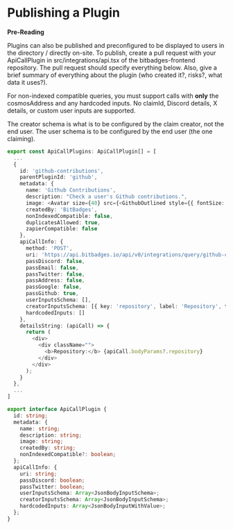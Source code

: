 # Publishing a Plugin

**Pre-Reading**





Plugins can also be published and preconfigured to be displayed to users in the directory / directly on-site. To publish, create a pull request with your ApiCallPlugin in src/integrations/api.tsx of the bitbadges-frontend repository. The pull request should specify everything below. Also, give a brief summary of everything about the plugin (who created it?, risks?, what data it uses?).&#x20;

For non-indexed compatible queries, you must support calls with **only** the cosmosAddress and any hardcoded inputs. No claimId, Discord details, X details, or custom user inputs are supported.&#x20;

The creator schema is what is to be configured by the claim creator, not the end user. The user schema is to be configured by the end user (the one claiming).

```typescript
export const ApiCallPlugins: ApiCallPlugin[] = [
  ...
  {
    id: 'github-contributions',
    parentPluginId: 'github',
    metadata: {
      name: 'Github Contributions',
      description: "Check a user's Github contributions.",
      image: <Avatar size={40} src={<GithubOutlined style={{ fontSize: 30 }} />} />,
      createdBy: 'BitBadges',
      nonIndexedCompatible: false,
      duplicatesAllowed: true,
      zapierCompatible: false
    },
    apiCallInfo: {
      method: 'POST',
      uri: 'https://api.bitbadges.io/api/v0/integrations/query/github-contributions',
      passDiscord: false,
      passEmail: false,
      passTwitter: false,
      passAddress: false,
      passGoogle: false,
      passGithub: true,
      userInputsSchema: [],
      creatorInputsSchema: [{ key: 'repository', label: 'Repository', type: 'string', helper: 'Ex: bitbadges/bitbadges-frontend' }],
      hardcodedInputs: []
    },
    detailsString: (apiCall) => {
      return (
        <div>
          <div className="">
            <b>Repository:</b> {apiCall.bodyParams?.repository}
          </div>
        </div>
      );
    }
  },
  ...
]

export interface ApiCallPlugin {
  id: string;
  metadata: {
    name: string;
    description: string;
    image: string;
    createdBy: string;
    nonIndexedCompatible?: boolean;
  };
  apiCallInfo: {
    uri: string;
    passDiscord: boolean;
    passTwitter: boolean;
    userInputsSchema: Array<JsonBodyInputSchema>;
    creatorInputsSchema: Array<JsonBodyInputSchema>;
    hardcodedInputs: Array<JsonBodyInputWithValue>;
  };
}

```
